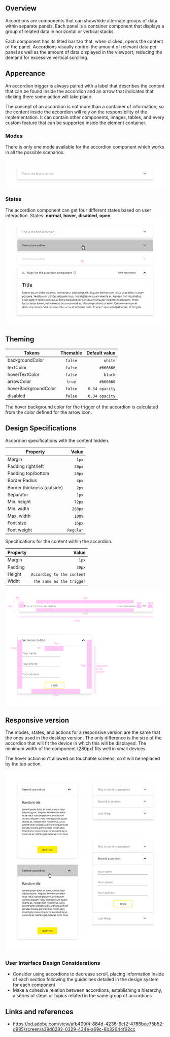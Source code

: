 ## Overview

Accordions are components that can show/hide alternate groups of data within separate panels. Each panel is a container component that displays a group of related data in horizontal or vertical stacks. 

Each component has its titled bar tab that, when clicked, opens the content of the panel. Accordions visually control the amount of relevant data per panel as well as the amount of data displayed in the viewport, reducing the demand for excessive vertical scrolling.

## Appereance

An accordion trigger is always paired with a label that describes the content that can be found inside the accordion and an arrow that indicates that clicking there some action will take place.

The concept of an accordion is not more than a container of information, so the content inside the accordion will rely on the responsibility of the implementation. It can contain other components, images, tables, and every custom feature that can be supported inside the element container.

### Modes

There is only one mode available for the accordion component which works in all the possible scenarios.

![Accordion modes example](images/accordion_modes.png)

### States

The accordion component can get four different states based on user interaction.
States: __normal__, __hover__, __disabled__, __open__.
![Accordion states example](images/accordion_states.png)

## Theming

| Tokens        | Themable      | Default value |
| ------------- |:-------------:| -------------:|
| backgroundColor | `false`     | `white`  |
| textColor | `false`     | `#666666`  |
| hoverTextColor | `false`     | `black`  |
| arrowColor | `true`     | `#666666`  |
| hoverBackgroundColor | `false`     | `0.34 opacity`  |
| disabled | `false`     | `0.34 opacity`  |

The hover background color for the trigger of the accordion is calculated from the color defined for the arrow icon.


## Design Specifications

Accordion specifications with the content hidden.

| Property           | Value|
|--------------------|------:|
| Margin            | `1px` |
| Padding right/left | `30px` |
| Padding top/bottom | `20px` |
| Border Radius | `4px` |
| Border thickness (outside)| `2px` |
| Separator | `1px` |
| Min. height| `72px` |
| Min. width| `280px` |
| Max. width| `100%` |
| Font size| `16px` |
| Font weight| `Regular` |


Specifications for the content within the accordion.

| Property           | Value|
|--------------------|------:|
| Margin            | `1px` |
| Padding           | `30px` |
| Height            | `According to the content` |
| Widht             | `The same as the trigger` |

![Accordion states example](images/accordion_specs.png)


## Responsive version

The modes, states, and actions for a responsive version are the same that the ones used in the desktop version. The only difference is the size of the accordion that will fit the device in which this will be displayed.
The minimum width of the component (280px) fits well in small devices.

The hover action isn't allowed on touchable screens, so it will be replaced by the tap action.

![Accordion responsive version](images/accordion_responsive.png)


### User Interface Design Considerations

- Consider using accordions to decrease scroll, placing information inside of each section following the guidelines detailed in the design system for each component
- Make a cohesive relation between accordions, establishing a hierarchy, a series of steps or topics related in the same group of accordions

## Links and references

- https://xd.adobe.com/view/afb409f4-884d-4236-6cf2-4766bee75b52-d985/screen/a39d0282-0329-434e-a69c-8b32644f92cc